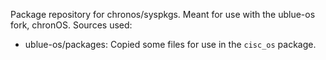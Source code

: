 Package repository for chronos/syspkgs. Meant for use with the ublue-os fork, chronOS.
Sources used:
 - ublue-os/packages: Copied some files for use in the `cisc_os` package.
